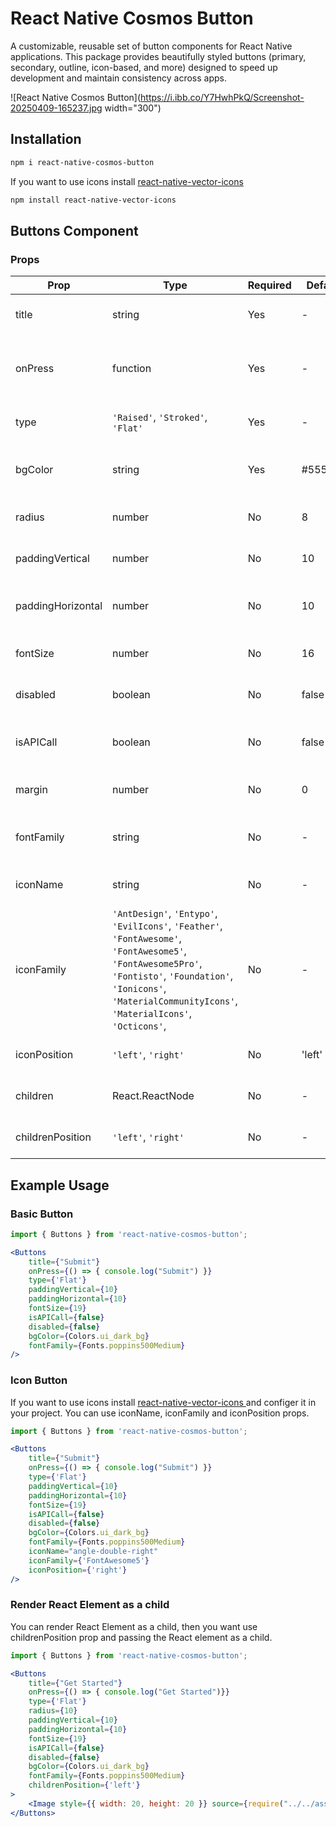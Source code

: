 # React Native Cosmos Button

A customizable, reusable set of button components for React Native applications. This package provides beautifully styled buttons (primary, secondary, outline, icon-based, and more) designed to speed up development and maintain consistency across apps.

![React Native Cosmos Button](https://i.ibb.co/Y7HwhPkQ/Screenshot-20250409-165237.jpg width="300")

## Installation

```sh
npm i react-native-cosmos-button

```

If you want to use icons install [react-native-vector-icons ](https://www.npmjs.com/package/react-native-vector-icons)

```sh
npm install react-native-vector-icons

```

## Buttons Component

### Props

| Prop | Type | Required | Default | Description |
|------|------|----------|---------|-------------|
| title | string | Yes | - | The button title to render |
| onPress | function | Yes | - | The function to call when the button is pressed |
| type | `'Raised'`, `'Stroked'`, `'Flat'` | Yes | - | The type of button to render | 
| bgColor | string | Yes | #555555 | The background color of the button |
| radius | number | No | 8 | The radius of the button |
| paddingVertical | number | No | 10 | The vertical padding of the button |
| paddingHorizontal | number | No | 10 | The horizontal padding of the button |
| fontSize | number | No | 16 | The font size of the button text |
| disabled | boolean | No | false | Whether the button is disabled |
| isAPICall | boolean | No | false | Whether the button is an API call | 
| margin | number | No | 0 | The margin of the button |
| fontFamily | string | No | - | The font family of the button text |
| iconName | string | No | - | The name of the icon to render |
| iconFamily |  `'AntDesign'`, `'Entypo'`, `'EvilIcons'`, `'Feather'`, `'FontAwesome'`, `'FontAwesome5'`, `'FontAwesome5Pro'`, `'Fontisto'`, `'Foundation'`, `'Ionicons'`, `'MaterialCommunityIcons'`, `'MaterialIcons'`, `'Octicons'`, | No | - | The family of the icon to render |
| iconPosition | `'left'`, `'right'` | No | 'left' | The position of the icon |
| children | React.ReactNode | No | - | The children of the button |
| childrenPosition | `'left'`, `'right'` | No | - | The position of the children |

## Example Usage

### Basic Button

```jsx
import { Buttons } from 'react-native-cosmos-button';

<Buttons
    title={"Submit"}
    onPress={() => { console.log("Submit") }}
    type={'Flat'}
    paddingVertical={10}
    paddingHorizontal={10}
    fontSize={19}
    isAPICall={false}
    disabled={false}
    bgColor={Colors.ui_dark_bg}
    fontFamily={Fonts.poppins500Medium}
/>
```

### Icon Button
If you want to use icons install [react-native-vector-icons ](https://www.npmjs.com/package/react-native-vector-icons) and configer it in your project.
You can use iconName, iconFamily and iconPosition props.

```jsx
import { Buttons } from 'react-native-cosmos-button';

<Buttons
    title={"Submit"}
    onPress={() => { console.log("Submit") }}
    type={'Flat'}
    paddingVertical={10}
    paddingHorizontal={10}
    fontSize={19}
    isAPICall={false}
    disabled={false}
    bgColor={Colors.ui_dark_bg}
    fontFamily={Fonts.poppins500Medium}
    iconName="angle-double-right"
    iconFamily={'FontAwesome5'}
    iconPosition={'right'}
/>

```
### Render React Element as a child
You can render React Element as a child, then you want use childrenPosition prop and passing the React element as a child.

```jsx
import { Buttons } from 'react-native-cosmos-button';

<Buttons
    title={"Get Started"}
    onPress={() => { console.log("Get Started")}}
    type={'Flat'}
    radius={10}
    paddingVertical={10}
    paddingHorizontal={10}
    fontSize={19}
    isAPICall={false}
    disabled={false}
    bgColor={Colors.ui_dark_bg}
    fontFamily={Fonts.poppins500Medium}
    childrenPosition={'left'}
>
    <Image style={{ width: 20, height: 20 }} source={require("../../assets/images/image.png")} />
</Buttons>
```

